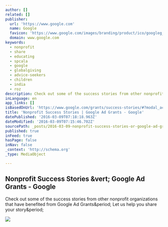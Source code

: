 ```yaml
---
author: []
related: []
publisher:
  url: 'https://www.google.com'
  name: Google
  favicon: 'https://www.google.com/images/branding/product/ico/googleg_alldp.ico'
  domain: www.google.com
keywords:
  - nonprofit
  - share
  - educating
  - spcala
  - google
  - globalgiving
  - advice-seekers
  - children
  - india
  - roz
description: Check out some of the success stories from other nonprofit organizations that have benefited from Google Ad Grants. Let us help you share your story.
inLanguage: en
app_links: []
isBasedOnUrl: 'https://www.google.com/grants/success-stories/#?modal_active=none'
title: 'Nonprofit Success Stories | Google Ad Grants - Google'
datePublished: '2016-03-09T07:18:18.963Z'
dateModified: '2016-03-09T07:15:46.702Z'
sourcePath: _posts/2016-03-09-nonprofit-success-stories-or-google-ad-grants-google.md
published: true
inFeed: true
hasPage: false
inNav: false
_context: 'http://schema.org'
_type: MediaObject

---
```

<article style=""><h1>Nonprofit Success Stories &amp;vert; Google Ad Grants - Google</h1><p>Check out some of the success stories from other nonprofit organizations that have benefited from Google Ad Grants&amp;period; Let us help you share your story&amp;period;</p><img src="https://www.google.com/grants/images/kiwis-for-kiwi_2x.jpg" /></article>